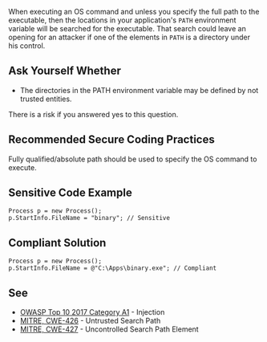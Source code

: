 
When executing an OS command and unless you specify the full path to the executable, then the locations in your application's `PATH` environment variable will be searched for the executable. That search could leave an opening for an attacker if one of the elements in `PATH` is a directory under his control.

## Ask Yourself Whether

- The directories in the PATH environment variable may be defined by not trusted entities.


There is a risk if you answered yes to this question.

## Recommended Secure Coding Practices

Fully qualified/absolute path should be used to specify the OS command to execute.

## Sensitive Code Example


    Process p = new Process();
    p.StartInfo.FileName = "binary"; // Sensitive


## Compliant Solution


    Process p = new Process();
    p.StartInfo.FileName = @"C:\Apps\binary.exe"; // Compliant


## See

- [OWASP Top 10 2017 Category A1](https://www.owasp.org/index.php/Top_10-2017_A1-Injection) - Injection
- [MITRE, CWE-426](https://cwe.mitre.org/data/definitions/426.html) - Untrusted Search Path
- [MITRE, CWE-427](https://cwe.mitre.org/data/definitions/427.html) - Uncontrolled Search Path Element

